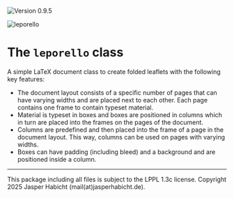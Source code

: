 ![Version 0.9.5](https://img.shields.io/badge/version-0.9.5-blue)

![leporello](https://github.com/user-attachments/assets/51cf990a-7894-4e56-a4de-87e3be7ad592)

# The `leporello` class

A simple LaTeX document class to create folded leaflets with the following key features:

- The document layout consists of a specific number of pages that can have varying widths and are placed next to each other. Each page contains one frame to contain typeset material.
- Material is typeset in boxes and boxes are positioned in columns which in turn are placed into the frames on the pages of the document.
- Columns are predefined and then placed into the frame of a page in the document layout. This way, columns can be used on pages with varying widths.
- Boxes can have padding (including bleed) and a background and are positioned inside a column.

---

This package including all files is subject to the LPPL 1.3c license. Copyright 2025 Jasper Habicht (mail(at)jasperhabicht.de).
